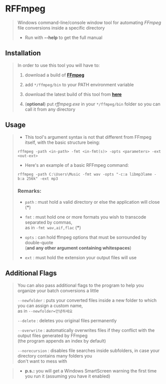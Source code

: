 # RFFmpeg

> Windows command-line/console window tool for automating *FFmpeg* file conversions inside a specific directory
>
> - Run with **--help** to get the full manual



## Installation
 
> In order to use this tool you will have to:
> 
> 1. download a build of [**FFmpeg**](https://ffmpeg.org/download.html)
> 
> 2. add `*/ffmpeg/bin` to your PATH environment variable
> 
> 3. download the latest build of this tool from [**here**](https://github.com/cyanide0081/rffmpeg/releases)
> 
> 4. (**optional**) put *rffmpeg.exe* in your `*/ffmpeg/bin` folder so you can call it from any directory



## Usage

> - This tool's argument syntax is not that different from FFmpeg itself, with the basic structure being:
> 
> `rffmpeg -path <in-path> -fmt <in-fmt(s)> -opts <parameters> -ext <out-ext>`
>
> - Here's an example of a basic RFFmpeg command:
>
> `rffmpeg -path C:\Users\Music -fmt wav -opts "-c:a libmp3lame -b:a 256k" -ext mp3`
>
> ### Remarks:
>
> - `path` : must hold a valid directory or else the application will close (__*__)
>
> - `fmt`  : must hold one or more formats you wish to transcode separated by commas,  
>            as in `-fmt wav,aif,flac` (__*__)
>
> - `opts` : can hold ffmpeg options that must be sorrounded by double-quote  
>            (**and any other argument containing whitespaces**)
>
> - `ext`  : must hold the extension your output files will use



## Additional Flags

> You can also pass additional flags to the program to help you organize your batch conversions a little
>
> `--newfolder`   : puts your converted files inside a new folder to which you can assign a custom name,  
>                   as in `--newfolder=안녕하세요`
>
> `--delete`      : deletes you original files permanently
>
> `--overwrite`   : automatically overwrites files if they conflict with the output files generated by FFmpeg  
>                  (the program appends an index by default)
>
> `--norecursion` : disables file searches inside subfolders, in case your directory contains many folders you  
>                   don't want to mess with



> - **p.s.:** you will get a Windows SmartScreen warning the first time you run it (assuming you have it enabled) 